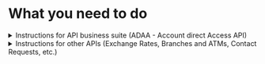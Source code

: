 # What you need to do

<details><summary> Instructions for API business suite (ADAA - Account direct Access API)</summary>

## 1. Login in the new API portal

- Login to portal <https://developers.kb.cz> - you can use username and password from the old API Portal.

## 2. New Client registration (Software statements) v2

- Rename the header x-api-key to apiKey.
- Generate new apiKey and put your app.
- Mandatory section contacts.email.
- New url: <https://client-registration.api-gateway.kb.cz/v2>.
- v1 will be operational until 31.1.2024.

## 3. Registration OAuth2 client

- New url: <https://api-gateway.kb.cz/client-registration-ui/v1/saml/>

## 4. New OAuth2 v2

- Mandatory and rename the header x-api-key to apiKey.
- Generate new apiKey and put your app.
- New url: <https://api-gateway.kb.cz/oauth2/v2>.
- v1 will be operational until 31.1.2024.

## 5. Account direct access v1

- Rename the header x-api-key to apiKey.
- Generate new apiKey and put your app.
- New url: <https://api-gateway.kb.cz/adaa/v1>.
- Terminate the endpoint /account-ids → replaced by /accounts,
  - the endpoint /account-ids will be operational until 31.1.2024.

</details>

<details><summary>Instructions for other APIs (Exchange Rates, Branches and ATMs, Contact Requests, etc.)</summary>

## 1. Login in the new API portal

- Login to portal <https://developers.kb.cz> - you can use username and password from the old API Portal.

## 2. Open API and create apiKey

- Rename the header x-api-key to apiKey ("x-api-key" will no longer work).
- Generate new apiKey and replace it in your app.
- Copy new url (replace old one in your app).

![atm](./img/atm-detail.min.png)
</details>
